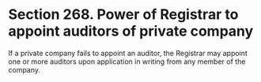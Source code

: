 # Section 268. Power of Registrar to appoint auditors of private company

If a private company fails to appoint an auditor, the Registrar may appoint one or more auditors upon application in writing from any member of the company.

